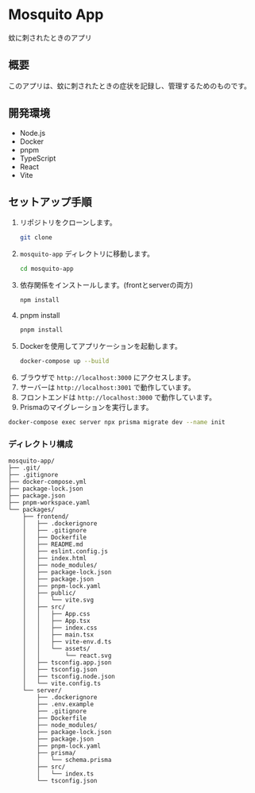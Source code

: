 # Mosquito App
蚊に刺されたときのアプリ
## 概要
このアプリは、蚊に刺されたときの症状を記録し、管理するためのものです。
## 開発環境
- Node.js
- Docker
- pnpm
- TypeScript
- React
- Vite
## セットアップ手順
1. リポジトリをクローンします。
   ```bash
   git clone
2. `mosquito-app` ディレクトリに移動します。
   ```bash
   cd mosquito-app
   ```
3. 依存関係をインストールします。(frontとserverの両方)
    ```bash
    npm install
    ```
4. pnpm install
   ```bash
   pnpm install

5. Dockerを使用してアプリケーションを起動します。
   ```bash
   docker-compose up --build
   ```
6. ブラウザで `http://localhost:3000` にアクセスします。
7. サーバーは `http://localhost:3001` で動作しています。
8. フロントエンドは `http://localhost:3000` で動作しています。
9.  Prismaのマイグレーションを実行します。
   ```bash
   docker-compose exec server npx prisma migrate dev --name init
   ```

### ディレクトリ構成
```
mosquito-app/
├── .git/
├── .gitignore
├── docker-compose.yml
├── package-lock.json
├── package.json
├── pnpm-workspace.yaml
└── packages/
    ├── frontend/
    │   ├── .dockerignore
    │   ├── .gitignore
    │   ├── Dockerfile
    │   ├── README.md
    │   ├── eslint.config.js
    │   ├── index.html
    │   ├── node_modules/
    │   ├── package-lock.json
    │   ├── package.json
    │   ├── pnpm-lock.yaml
    │   ├── public/
    │   │   └── vite.svg
    │   ├── src/
    │   │   ├── App.css
    │   │   ├── App.tsx
    │   │   ├── index.css
    │   │   ├── main.tsx
    │   │   ├── vite-env.d.ts
    │   │   └── assets/
    │   │       └── react.svg
    │   ├── tsconfig.app.json
    │   ├── tsconfig.json
    │   ├── tsconfig.node.json
    │   └── vite.config.ts
    └── server/
        ├── .dockerignore
        ├── .env.example
        ├── .gitignore
        ├── Dockerfile
        ├── node_modules/
        ├── package-lock.json
        ├── package.json
        ├── pnpm-lock.yaml
        ├── prisma/
        │   └── schema.prisma
        ├── src/
        │   └── index.ts
        └── tsconfig.json
```